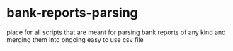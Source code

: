# bank-reports-parsing
place for all scripts that are meant for parsing bank reports of any kind and merging them into ongoing easy to use csv file
